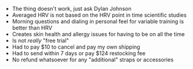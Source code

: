 - The thing doesn't work, just ask Dylan Johnson
- Averaged HRV is not based on the HRV point in time scientific studies
- Morning questions and dialing in personal feel for variable training is better than HRV
- Creates skin health and allergy issues for having to be on all the time
- Is not _really_ "free trial"
- Had to pay $10 to cancel and pay my own shipping
- Had to send within 7 days or pay $124 restocking fee
- No refund whatsoever for any "additional" straps or accessories